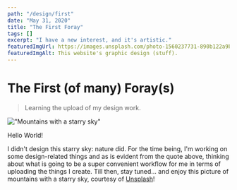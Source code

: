 ```yaml
---
path: "/design/first"
date: "May 31, 2020"
title: "The First Foray"
tags: []
excerpt: "I have a new interest, and it's artistic."
featuredImgUrl: https://images.unsplash.com/photo-1560237731-890b122a9b6c
featuredImgAlt: This website's graphic design (stuff).
---
```


# The First (of many) Foray(s)

> Learning the upload of my design work.

!["Mountains with a starry sky"](https://images.unsplash.com/photo-1560237731-890b122a9b6c)

Hello World!

I didn't design this starry sky: nature did. For the time being, I'm working
on some design-related things and as is evident from the quote above, thinking about what
is going to be a super convenient workflow for me in terms of uploading the things I create.
Till then, stay tuned... and enjoy this picture of mountains with a starry sky, courtesy of
[Unsplash](www.unsplash.com)!
